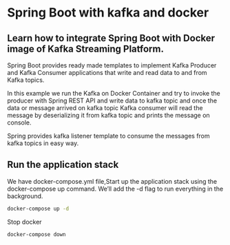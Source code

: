 # Spring Boot with kafka and docker

## Learn how to integrate Spring Boot with Docker image of Kafka Streaming Platform.

Spring Boot provides ready made templates to implement Kafka Producer and Kafka Consumer applications that write and read data to and from Kafka topics.

In this example we run the Kafka on Docker Container and try to invoke the producer with Spring REST API and write data to kafka topic and once the data or message arrived on kafka topic Kafka consumer will read the message by deserializing it from kafka topic and prints the message on console.

Spring provides kafka listener template to consume the messages from kafka topics in easy way.

## Run the application stack
We have docker-compose.yml file,Start up the application stack using the docker-compose up command. We’ll add the -d flag to run everything in the background.
```bash
docker-compose up -d
```

Stop docker
```bash
docker-compose down
```